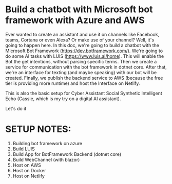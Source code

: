 # Build a chatbot with Microsoft bot framework with Azure and AWS
Ever wanted to create an assistant and use it on channels like Facebook, teams, Cortana or even Alexa? Or make use of your channel? Well, it's going to happen here. In this doc, we're going to build a chatbot with the Microsoft Bot Framework (https://dev.botframework.com/). We're going to do some AI tasks with LUIS (https://www.luis.ai/home). This will enable the Bot the get intentions, without parsing specific terms. Then we create a service for communication with the bot framework in dotnet core. After that, we're an interface for texting (and maybe speaking) with our bot will be created. Finally, we publish the backend service to AWS (because the free tier is providing more runtime) and host the Interface on Netlify. 

This is also the basic setup for Cyber Assistant Social Synthetic Intelligent Echo (Cassie, which is my try on a digital AI assistant).

Let's do it

# SETUP NOTES:
1. Building bot framework on azure
2. Build LUIS
3. Build App for BotFramework Backend (dotnet core)
4. Build WebChannel (with blazor)
5. Host on AWS
6. Host on Docker
6. Host on Netlify

